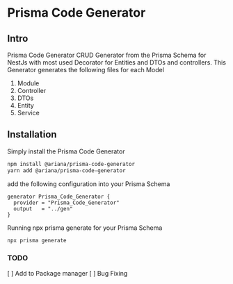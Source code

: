 # Prisma Code Generator

## **Intro**

Prisma Code Generator CRUD Generator from the Prisma Schema for NestJs with most used Decorator for Entities and DTOs and controllers. This Generator generates the following files for each Model

1. Module
2. Controller
3. DTOs
4. Entity
5. Service

## Installation

Simply install the Prisma Code Generator

```bash
npm install @ariana/prisma-code-generator
yarn add @ariana/prisma-code-generator
```

add the following configuration into your Prisma Schema

```TS
generator Prisma_Code_Generator {
  provider = "Prisma_Code_Generator"
  output   = "../gen"
}
```

Running npx prisma generate for your Prisma Schema

```bash
npx prisma generate
```

### TODO

[ ] Add to Package manager
[ ] Bug Fixing
